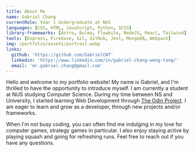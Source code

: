 ```yaml
---
title: About Me
name: Gabriel Chang
currentRole: Year 1 Undergraduate at NUS
languages: [CSS, HTML, JavaScript, Python, SCSS]
library-frameworks: [Astro, Bulma, Flowbite, NodeJS, React, Tailwind]
tools: [Express, Firebase, Git, GitHub, Jest, MongoDB, Webpack]
img: /portfolio/assets/portrait.webp
links:
  github: 'https://github.com/GabrielCWT'
  linkedin: 'https://www.linkedin.com/in/gabriel-chang-weng-tang/'
  email: 'mr.gabriel.chang@gmail.com'
---
```


Hello and welcome to my portfolio website! My name is Gabriel, and I'm thrilled to have the opportunity to introduce myself. I am currently a student at NUS studying Computer Science. During my time between NS and University, I started learning Web Development through [The Odin Project](https://www.theodinproject.com/). I am eager to learn and grow as a developer, through new projects and/or frameworks.

When I'm not busy coding, you can often find me indulging in my love for computer games, strategy games in particular. I also enjoy staying active by playing squash and going for refreshing runs. Feel free to reach out if you have any questions.
